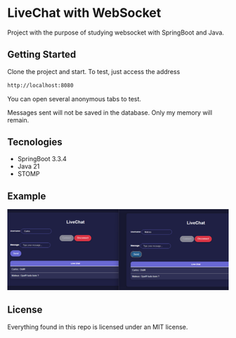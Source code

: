 LiveChat with WebSocket
===============

Project with the purpose of studying websocket with SpringBoot and Java.

## Getting Started

Clone the project and start.
To test, just access the address

```xml
http://localhost:8080
```

You can open several anonymous tabs to test.

Messages sent will not be saved in the database. Only my memory will remain.

## Tecnologies
- SpringBoot 3.3.4
- Java 21
- STOMP

## Example
<div align="center">
  <a href="#">
      <img src="https://github.com/carloscazelattojr/springboot-java-websocket-livechat/blob/main/img/PrintLiveChat.png" width="600" alt="preview" />
  </a>
</div>

License
-------

Everything found in this repo is licensed under an MIT license.
